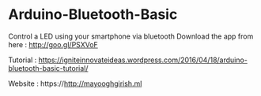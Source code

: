 # Arduino-Bluetooth-Basic
Control a LED using your smartphone via bluetooth
Download the app from here : http://goo.gl/PSXVoF

Tutorial : https://igniteinnovateideas.wordpress.com/2016/04/18/arduino-bluetooth-basic-tutorial/

Website : https://http://mayooghgirish.ml


